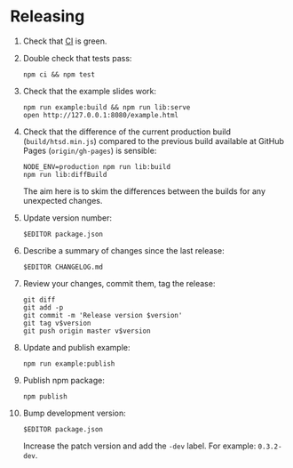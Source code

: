 # Releasing

1. Check that [CI] is green.

2. Double check that tests pass:

    ``` shell
    npm ci && npm test
    ```

3. Check that the example slides work:

    ``` shell
    npm run example:build && npm run lib:serve
    open http://127.0.0.1:8080/example.html
    ```

4. Check that the difference of the current production build
   (`build/htsd.min.js`) compared to the previous build available at
   GitHub Pages (`origin/gh-pages`) is sensible:

    ``` shell
    NODE_ENV=production npm run lib:build
    npm run lib:diffBuild
    ```

   The aim here is to skim the differences between the builds for any
   unexpected changes.

5. Update version number:

    ``` shell
    $EDITOR package.json
    ```

6. Describe a summary of changes since the last release:

    ``` shell
    $EDITOR CHANGELOG.md
    ```

7. Review your changes, commit them, tag the release:

    ``` shell
    git diff
    git add -p
    git commit -m 'Release version $version'
    git tag v$version
    git push origin master v$version
    ```

8. Update and publish example:

    ``` shell
    npm run example:publish
    ```

9. Publish npm package:

    ``` shell
    npm publish
    ```

10. Bump development version:

    ``` shell
    $EDITOR package.json
    ```

    Increase the patch version and add the `-dev` label. For example:
    `0.3.2-dev`.

[CI]: https://github.com/tkareine/hackers-tiny-slide-deck/actions?workflow=CI
